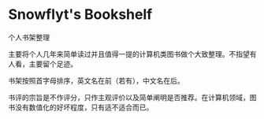 # Snowflyt's Bookshelf

个人书架整理

主要将个人几年来简单读过并且值得一提的计算机类图书做个大致整理。不指望有人看，主要留个足迹。

书架按照首字母排序，英文名在前（若有），中文名在后。

书评的宗旨是不作评分，只作主观评价以及简单阐明是否推荐。在计算机领域，图书没有数值化的好坏程度，只有适不适合而已。
